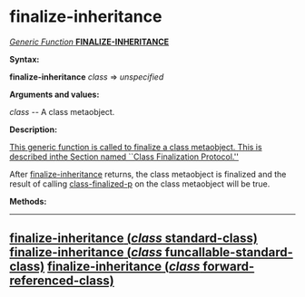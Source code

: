 finalize-inheritance
====================

[*Generic Function* **FINALIZE-INHERITANCE**]()

**Syntax:**

**finalize-inheritance** *class* => *unspecified*

**Arguments and values:**

*class* -- A class metaobject.

**Description:**

[This generic function is called to finalize a class metaobject. This is described in]()[the Section named ``Class Finalization Protocol.''](class-finalization-protocol.md)

After [finalize-inheritance](finalize-inheritance.md) returns, the class metaobject is finalized and the result of calling [class-finalized-p](class-finalized-p.md) on the class metaobject will be true.

**Methods:**

  ---------------------------------------------------------------------------------------------------------------------
  [**finalize-inheritance** (*class* standard-class)](finalize-inheritance-standard-class.md)
  [**finalize-inheritance** (*class* funcallable-standard-class)](finalize-inheritance-funcallable-standard-class.md)
  [**finalize-inheritance** (*class* forward-referenced-class)](finalize-inheritance-forward-referenced-class.md)
  ---------------------------------------------------------------------------------------------------------------------


